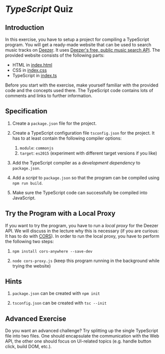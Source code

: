 # *TypeScript* Quiz


## Introduction

In this exercise, you have to setup a project for compiling a TypeScript program. You will get a ready-made website that can be used to search music tracks on [Deezer](https://www.deezer.com/). It uses [Deezer's free, public music search API](https://developers.deezer.com/api/search). The provided website consists of the following parts:

* HTML in [index.html](index.html)
* CSS in [index.css](index.css)
* TypeScript in [index.ts](index.ts)

Before you start with the exercise, make yourself familiar with the provided code and the concepts used there. The TypeScript code contains lots of comments and links to further information.


## Specification

1. Create a `package.json` file for the project.

1. Create a TypeScript configuration file `tsconfig.json` for the project. It has to at least contain the following compiler options:
    1. `module`: `commonjs`
    1. `target`: `es2015` (experiment with different target versions if you like)

1. Add the TypeScript compiler as a *development dependency* to `package.json`.

1. Add a *script* to `package.json` so that the program can be compiled using `npm run build`.

1. Make sure the TypeScript code can successfully be compiled into JavaScript.


## Try the Program with a Local Proxy

If you want to try the program, you have to run a *local proxy* for the Deezer API. We will discuss in the lecture why this is necessary (if you are curious: It has to do with [CORS](https://developer.mozilla.org/en-US/docs/Web/HTTP/Access_control_CORS)). In order to run the local proxy, you have to perform the following two steps:

1. `npm install cors-anywhere --save-dev`

1. `node cors-proxy.js` (keep this program running in the background while trying the website)


## Hints

1. `package.json` can be created with `npm init`

1. `tsconfig.json` can be created with `tsc --init`


## Advanced Exercise

Do you want an advanced challenge? Try splitting up the single TypeScript file into two files. One should encapsulate the communication with the Web API, the other one should focus on UI-related topics (e.g. handle button click, build DOM, etc.).
